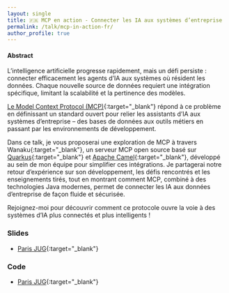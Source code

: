 ```yaml
---
layout: single
title: 🇫🇷 MCP en action - Connecter les IA aux systèmes d’entreprise
permalink: /talk/mcp-in-action-fr/
author_profile: true
---
```


#### Abstract

L’intelligence artificielle progresse rapidement, mais un défi persiste : connecter efficacement les agents d’IA aux systèmes où résident les données. Chaque nouvelle source de données requiert une intégration spécifique, limitant la scalabilité et la pertinence des modèles.

[Le Model Context Protocol (MCP)](https://docs.anthropic.com/en/docs/agents-and-tools/mcp){:target="_blank"} répond à ce problème en définissant un standard ouvert pour relier les assistants d’IA aux systèmes d’entreprise – des bases de données aux outils métiers en passant par les environnements de développement.

Dans ce talk, je vous proposerai une exploration de MCP à travers Wanaku{:target="_blank"}, un serveur MCP open source basé sur [Quarkus](https://quarkus.io/){:target="_blank"} et [Apache Camel](https://camel.apache.org/){:target="_blank"}, développé au sein de mon équipe pour simplifier ces intégrations. Je partagerai notre retour d’expérience sur son développement, les défis rencontrés et les enseignements tirés, tout en montrant comment MCP, combiné à des technologies Java modernes, permet de connecter les IA aux données d’entreprise de façon fluide et sécurisée.

Rejoignez-moi pour découvrir comment ce protocole ouvre la voie à des systèmes d’IA plus connectés et plus intelligents !

### Slides
- [Paris JUG](https://speakerdeck.com/zbendhiba/mcp-in-action-parisjug){:target="_blank"}

### Code
- [Paris JUG](https://github.com/zbendhiba/mcp-demos){:target="_blank"}
